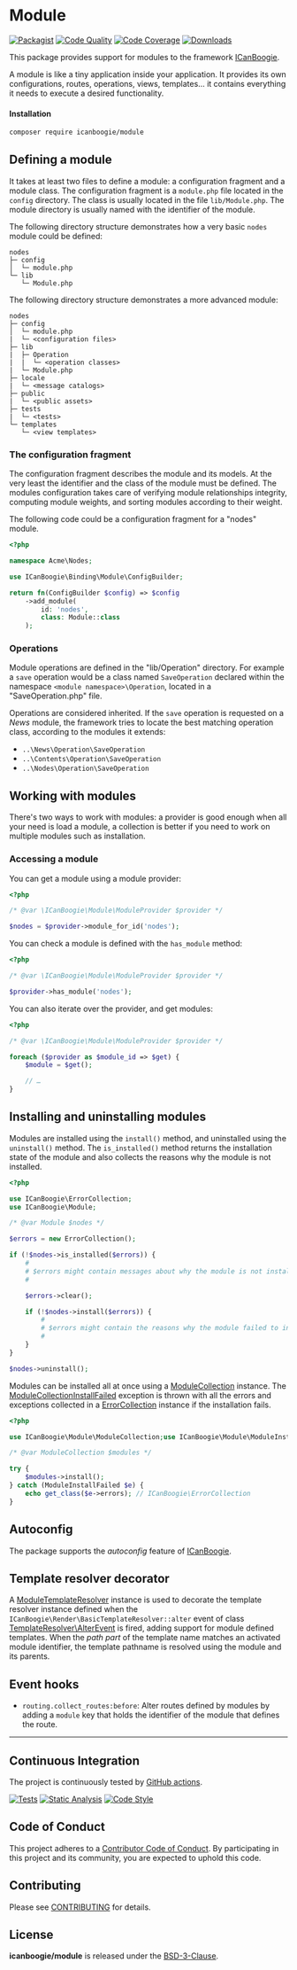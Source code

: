 # Module

[![Packagist](https://img.shields.io/packagist/v/icanboogie/module.svg)](https://packagist.org/packages/icanboogie/module)
[![Code Quality](https://img.shields.io/scrutinizer/g/ICanBoogie/Module.svg)](https://scrutinizer-ci.com/g/ICanBoogie/Module)
[![Code Coverage](https://img.shields.io/coveralls/ICanBoogie/Module.svg)](https://coveralls.io/r/ICanBoogie/Module)
[![Downloads](https://img.shields.io/packagist/dt/icanboogie/module.svg)](https://packagist.org/packages/icanboogie/module)

This package provides support for modules to the framework [ICanBoogie](https://icanboogie.org).

A module is like a tiny application inside your application. It provides its own configurations,
routes, operations, views, templates… it contains everything it needs to execute a desired
functionality.



#### Installation

```bash
composer require icanboogie/module
```




## Defining a module

It takes at least two files to define a module: a configuration fragment and a module class. The configuration fragment is a `module.php` file located in the `config` directory. The class is usually located in the file `lib/Module.php`. The module directory is usually named with the identifier of the module.

The following directory structure demonstrates how a very basic `nodes` module could be defined:

    nodes
    ├─ config
    │  └─ module.php
    └─ lib
       └─ Module.php

The following directory structure demonstrates a more advanced module:

    nodes
    ├─ config
    │  └─ module.php
    |  └─ <configuration files>
    ├─ lib
    |  ├─ Operation
    |  |  └─ <operation classes>
    |  └─ Module.php
    ├─ locale
    |  └─ <message catalogs>
    ├─ public
    |  └─ <public assets>
    ├─ tests
    |  └─ <tests>
    └─ templates
       └─ <view templates>





### The configuration fragment

The configuration fragment describes the module and its models. At the very least the identifier and the class of the module must be defined. The modules configuration takes care of verifying module relationships integrity, computing module weights, and sorting modules according to their weight.

The following code could be a configuration fragment for a "nodes" module.

```php
<?php

namespace Acme\Nodes;

use ICanBoogie\Binding\Module\ConfigBuilder;

return fn(ConfigBuilder $config) => $config
    ->add_module(
        id: 'nodes',
        class: Module::class
    );
```





### Operations

Module operations are defined in the "lib/Operation" directory. For example a `save`
operation would be a class named `SaveOperation` declared within the namespace `<module namespace>\Operation`,
located in a "SaveOperation.php" file.

Operations are considered inherited. If the `save` operation is requested on a _News_ module,
the framework tries to locate the best matching operation class, according to the modules it
extends:

- `..\News\Operation\SaveOperation`
- `..\Contents\Operation\SaveOperation`
- `..\Nodes\Operation\SaveOperation`





## Working with modules

There's two ways to work with modules: a provider is good enough when all your need is load a module, a collection is better if you need to work on multiple modules such as installation.



### Accessing a module

You can get a module using a module provider:

```php
<?php

/* @var \ICanBoogie\Module\ModuleProvider $provider */

$nodes = $provider->module_for_id('nodes');
```

You can check a module is defined with the `has_module` method:

```php
<?php

/* @var \ICanBoogie\Module\ModuleProvider $provider */

$provider->has_module('nodes');
```

You can also iterate over the provider, and get modules:

```php
<?php

/* @var \ICanBoogie\Module\ModuleProvider $provider */

foreach ($provider as $module_id => $get) {
    $module = $get();

    // …
}
```



## Installing and uninstalling modules

Modules are installed using the `install()` method, and uninstalled using the `uninstall()` method. The `is_installed()` method returns the installation state of the module and also collects the reasons why the module is not installed.

```php
<?php

use ICanBoogie\ErrorCollection;
use ICanBoogie\Module;

/* @var Module $nodes */

$errors = new ErrorCollection();

if (!$nodes->is_installed($errors)) {
    #
    # $errors might contain messages about why the module is not installed
    #

    $errors->clear();

    if (!$nodes->install($errors)) {
        #
        # $errors might contain the reasons why the module failed to install
        #
    }
}

$nodes->uninstall();
```

Modules can be installed all at once using a [ModuleCollection][] instance. The [ModuleCollectionInstallFailed][] exception is thrown with all the errors and exceptions collected
in a [ErrorCollection][] instance if the installation fails.

```php
<?php

use ICanBoogie\Module\ModuleCollection;use ICanBoogie\Module\ModuleInstaller\ModuleInstallFailed;

/* @var ModuleCollection $modules */

try {
    $modules->install();
} catch (ModuleInstallFailed $e) {
    echo get_class($e->errors); // ICanBoogie\ErrorCollection
}
```





## Autoconfig

The package supports the _autoconfig_ feature of [ICanBoogie][].





## Template resolver decorator

A [ModuleTemplateResolver][] instance is used to decorate the template resolver instance defined
when the `ICanBoogie\Render\BasicTemplateResolver::alter` event of class
[TemplateResolver\AlterEvent][] is fired, adding support for module defined templates. When the
_path part_ of the template name matches an activated module identifier, the template pathname is
resolved using the module and its parents.





## Event hooks

- `routing.collect_routes:before`: Alter routes defined by modules by adding a `module` key that
holds the identifier of the module that defines the route.





----------



## Continuous Integration

The project is continuously tested by [GitHub actions](https://github.com/ICanBoogie/Module/actions).

[![Tests](https://github.com/ICanBoogie/Module/workflows/test/badge.svg?branch=master)](https://github.com/ICanBoogie/Module/actions?query=workflow%3Atest)
[![Static Analysis](https://github.com/ICanBoogie/Module/workflows/static-analysis/badge.svg?branch=master)](https://github.com/ICanBoogie/Module/actions?query=workflow%3Astatic-analysis)
[![Code Style](https://github.com/ICanBoogie/Module/workflows/code-style/badge.svg?branch=master)](https://github.com/ICanBoogie/Module/actions?query=workflow%3Acode-style)



## Code of Conduct

This project adheres to a [Contributor Code of Conduct](CODE_OF_CONDUCT.md). By participating in
this project and its community, you are expected to uphold this code.



## Contributing

Please see [CONTRIBUTING](CONTRIBUTING.md) for details.



## License

**icanboogie/module** is released under the [BSD-3-Clause](LICENSE).



[ICanBoogie]:                    https://icanboogie.org/
[ErrorCollection]:               https://icanboogie.org/api/errors/master/class-ICanBoogie.Errors.html
[Events]:                        https://icanboogie.org/api/event/master/class-ICanBoogie.Events.html
[Controller]:                    https://icanboogie.org/api/routing/master/class-ICanBoogie.Routing.Controller.html
[Fetcher]:                       https://icanboogie.org/api/facets/master/class-ICanBoogie.Facets.Fetcher.html
[Module]:                        https://icanboogie.org/api/module/master/class-ICanBoogie.Module.html
[ModelCollection]:               https://icanboogie.org/api/module/master/class-ICanBoogie.Module.ModelCollection.html
[ModuleCollection]:              https://icanboogie.org/api/module/master/class-ICanBoogie.Module.ModuleCollection.html
[ModuleNotDefined]:              https://icanboogie.org/api/module/master/class-ICanBoogie.Module.ModuleNotDefined.html
[ModuleCollectionInstallFailed]: https://icanboogie.org/api/module/master/class-ICanBoogie.Module.ModuleCollectionInstallFailed.html
[ModuleConstructorMissing]:      https://icanboogie.org/api/module/master/class-ICanBoogie.Module.ModuleConstructorMissing.html
[ModuleTemplateResolver]:        https://icanboogie.org/api/module/master/class-ICanBoogie.Module.ModuleTemplateResolver.html
[TemplateResolver\AlterEvent]:   https://icanboogie.org/api/module/master/class-ICanBoogie.Render.TemplateResolver.AlterEvent.html
[icanboogie/facets]:             https://github.com/ICanBoogie/Facets
[icanboogie/i18n]:               https://github.com/ICanBoogie/I18n
[ActiveRecord package]:          https://github.com/ICanBoogie/ActiveRecord
